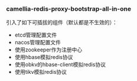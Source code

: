 

### camellia-redis-proxy-bootstrap-all-in-one

引入了如下可插拔的组件（默认都是不生效的）：

* etcd管理配置文件
* nacos管理配置文件
* 使用zookeeper作为注册中心
* 使用hbase模拟redis协议
* 使用obkv的hbase-client模拟redis协议
* 使用tikv模拟redis协议


